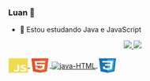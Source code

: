 ### Luan 👋

- 💬 Estou estudando Java e JavaScript

<div align="center">
  <a href="https://github.com/luanpa">
  <img height="180em" src="https://github-readme-stats.vercel.app/api?username=luanpa&show_icons=true&theme=dark&include_all_commits=true&count_private=true"/>
  <img height="180em" src="https://github-readme-stats.vercel.app/api/top-langs/?username=luanpa&layout=compact&langs_count=7&theme=dark"/>
</div>

<div style="display: inline_block"><br>
  <img align="center" alt="luanpa-Js" height="30" width="40" src="https://raw.githubusercontent.com/devicons/devicon/master/icons/javascript/javascript-plain.svg">
  <img align="center" alt="luanpa-HTML" height="30" width="40" src="https://raw.githubusercontent.com/devicons/devicon/master/icons/html5/html5-original.svg">
  <img align="center" alt="java-HTML" height="30" width="40" src="https://cdn.jsdelivr.net/gh/devicons/devicon/icons/java/java-original.svg">
  <img align="center" alt="Rafa-CSS" height="30" width="40" src="https://raw.githubusercontent.com/devicons/devicon/master/icons/css3/css3-original.svg">
</div>
